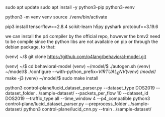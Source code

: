 sudo apt update
sudo apt install -y python3-pip python3-venv

python3 -m venv venv
source ./venv/bin/activate

pip3 install tensorflow==2.8.4 scikit-learn h5py pyshark protobuf==3.19.6

we can install the p4 compiler by the official repo, however the bmv2 need to be compile since the python libs are not available on pip or through the debian package, to that:

(venv) ~/$ git clone https://github.com/p4lang/behavioral-model.git

(venv) ~/$ cd behavioral-model
(venv) ~/model/$ ./autogen.sh 
(venv) ~/model/$ ./configure --with-python_prefix=$VIRTUAL_ENV
(venv) ~/model/$ make -j3
(venv) ~/model/$ sudo make install


python3 control-plane/lucid_dataset_parser.py --dataset_type DOS2019 --dataset_folder ../sample-dataset/ --packets_per_flow 10 --dataset_id DOS2019 --traffic_type all --time_window 4 --p4_compatible
python3 control-plane/lucid_dataset_parser.py --preprocess_folder ../sample-dataset/
python3 control-plane/lucid_cnn.py --train ../sample-dataset/